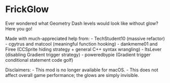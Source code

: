 # FrickGlow
Ever wondered what Geometry Dash levels would look like without glow? Here you go!

Made with much-appreciated help from:
\- TechStudent10 (massive refactor)
\- cgytrus and matcool (meaningful function hooking)
\- dankmeme01 and Firee (CCSprite hiding strategy + general C++ syntax wrangling)
\- ItsLever (disabling Gradient trigger strategy)
\- poweredbypie (Gradient trigger conditional statement code golf)

Disclaimers:
\- This mod is no longer available for macOS.
\- This does not affect overall game performance; the glows are simply invisible.